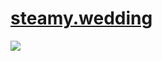 # [steamy.wedding](http://www.steamy.wedding)

<img src="https://codebuild.us-west-2.amazonaws.com/badges?uuid=eyJlbmNyeXB0ZWREYXRhIjoiL1RaY2NCWXBPSGNzZXU5MVVJV2xsWFhkWE1vUGVsRzRUME5oT0JwRU84RGZNbnhId1RIN2Jwai9YaXhiaXNDRDdsMHZYT1RGUkozbXA0aXgzNS83RlJjPSIsIml2UGFyYW1ldGVyU3BlYyI6IjVtTytWUzhPeTlzeXhlVVIiLCJtYXRlcmlhbFNldFNlcmlhbCI6MX0%3D&branch=master" />


